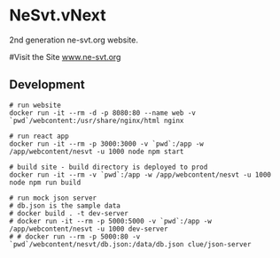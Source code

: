 # NeSvt.vNext
2nd generation ne-svt.org website.

#Visit the Site
www.ne-svt.org

## Development

```shell
# run website
docker run -it --rm -d -p 8080:80 --name web -v `pwd`/webcontent:/usr/share/nginx/html nginx

# run react app
docker run -it --rm -p 3000:3000 -v `pwd`:/app -w /app/webcontent/nesvt -u 1000 node npm start

# build site - build directory is deployed to prod
docker run -it --rm -v `pwd`:/app -w /app/webcontent/nesvt -u 1000 node npm run build

# run mock json server
# db.json is the sample data
# docker build . -t dev-server
# docker run -it --rm -p 5000:5000 -v `pwd`:/app -w /app/webcontent/nesvt -u 1000 dev-server
# # docker run --rm -p 5000:80 -v `pwd`/webcontent/nesvt/db.json:/data/db.json clue/json-server
```

